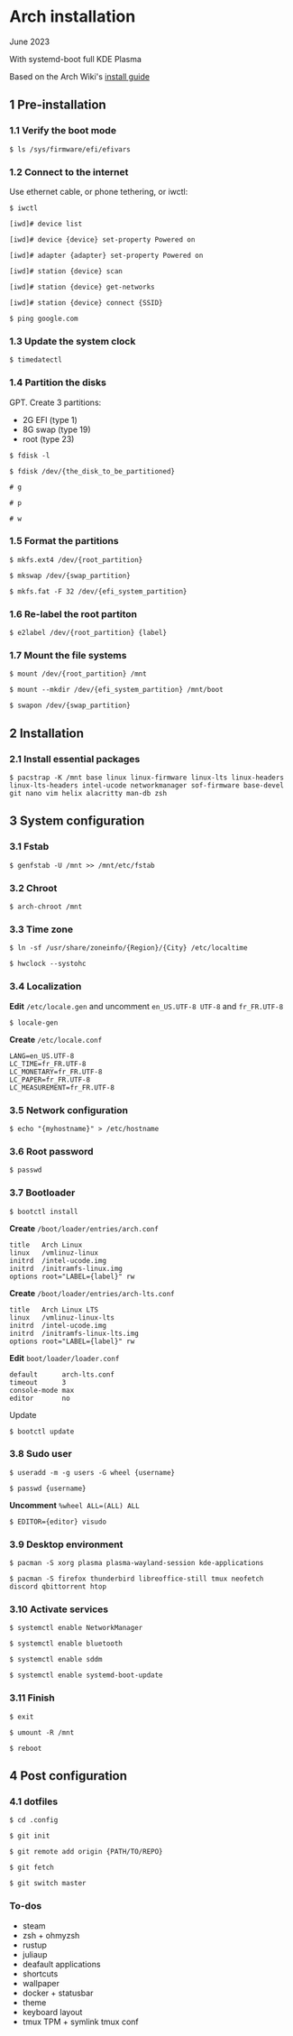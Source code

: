 # Arch installation

June 2023

With systemd-boot full KDE Plasma

Based on the Arch Wiki's [install guide](https://wiki.archlinux.org/title/Installation_guide)

## 1 Pre-installation

### 1.1 Verify the boot mode

```
$ ls /sys/firmware/efi/efivars
```

### 1.2 Connect to the internet

Use ethernet cable, or phone tethering, or iwctl:

```
$ iwctl

[iwd]# device list

[iwd]# device {device} set-property Powered on

[iwd]# adapter {adapter} set-property Powered on

[iwd]# station {device} scan

[iwd]# station {device} get-networks

[iwd]# station {device} connect {SSID}

$ ping google.com
```

### 1.3 Update the system clock

```
$ timedatectl
```

### 1.4 Partition the disks

GPT. Create 3 partitions:

- 2G EFI (type 1)
- 8G swap (type 19)
- root (type 23)

```
$ fdisk -l

$ fdisk /dev/{the_disk_to_be_partitioned}

# g

# p

# w
```

### 1.5 Format the partitions

```
$ mkfs.ext4 /dev/{root_partition}

$ mkswap /dev/{swap_partition}

$ mkfs.fat -F 32 /dev/{efi_system_partition}
```

### 1.6 Re-label the root partiton

```
$ e2label /dev/{root_partition} {label}
```

### 1.7 Mount the file systems

```
$ mount /dev/{root_partition} /mnt

$ mount --mkdir /dev/{efi_system_partition} /mnt/boot

$ swapon /dev/{swap_partition}
```

## 2 Installation

### 2.1 Install essential packages

```
$ pacstrap -K /mnt base linux linux-firmware linux-lts linux-headers linux-lts-headers intel-ucode networkmanager sof-firmware base-devel git nano vim helix alacritty man-db zsh
```

## 3 System configuration

### 3.1 Fstab

```
$ genfstab -U /mnt >> /mnt/etc/fstab
```

### 3.2 Chroot

```
$ arch-chroot /mnt
```

### 3.3 Time zone

```
$ ln -sf /usr/share/zoneinfo/{Region}/{City} /etc/localtime

$ hwclock --systohc
```

### 3.4 Localization

**Edit** `/etc/locale.gen` and uncomment `en_US.UTF-8 UTF-8` and `fr_FR.UTF-8`

```
$ locale-gen
```

**Create** `/etc/locale.conf`

```
LANG=en_US.UTF-8
LC_TIME=fr_FR.UTF-8
LC_MONETARY=fr_FR.UTF-8
LC_PAPER=fr_FR.UTF-8
LC_MEASUREMENT=fr_FR.UTF-8
```

### 3.5 Network configuration

```
$ echo "{myhostname}" > /etc/hostname
```

### 3.6 Root password

```
$ passwd
```

### 3.7 Bootloader

```
$ bootctl install
```

**Create** `/boot/loader/entries/arch.conf`

```
title   Arch Linux
linux   /vmlinuz-linux
initrd  /intel-ucode.img
initrd  /initramfs-linux.img
options root="LABEL={label}" rw
```

**Create** `/boot/loader/entries/arch-lts.conf`

```
title   Arch Linux LTS
linux   /vmlinuz-linux-lts
initrd  /intel-ucode.img
initrd  /initramfs-linux-lts.img
options root="LABEL={label}" rw
```

**Edit** `boot/loader/loader.conf`

```
default      arch-lts.conf
timeout      3
console-mode max
editor       no
```

Update

```
$ bootctl update
```

### 3.8 Sudo user

```
$ useradd -m -g users -G wheel {username}

$ passwd {username}
```

**Uncomment** `%wheel ALL=(ALL) ALL`

```
$ EDITOR={editor} visudo
```

### 3.9 Desktop environment

```
$ pacman -S xorg plasma plasma-wayland-session kde-applications
```

```
$ pacman -S firefox thunderbird libreoffice-still tmux neofetch discord qbittorrent htop
```

### 3.10 Activate services

```
$ systemctl enable NetworkManager

$ systemctl enable bluetooth

$ systemctl enable sddm

$ systemctl enable systemd-boot-update
```

### 3.11 Finish

```
$ exit

$ umount -R /mnt

$ reboot
```

## 4 Post configuration

### 4.1 dotfiles

```
$ cd .config

$ git init

$ git remote add origin {PATH/TO/REPO}

$ git fetch

$ git switch master
```

### To-dos

- steam
- zsh + ohmyzsh
- rustup
- juliaup
- deafault applications
- shortcuts
- wallpaper
- docker + statusbar
- theme
- keyboard layout
- tmux TPM + symlink tmux conf

